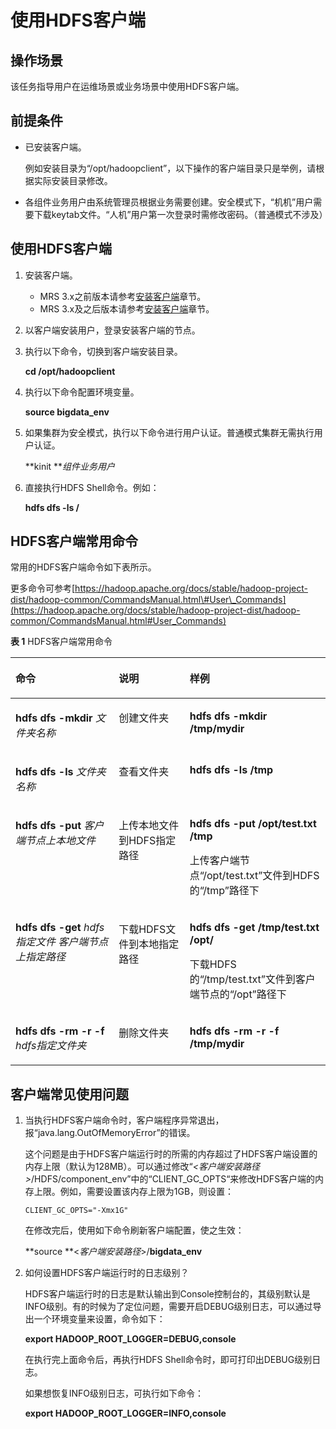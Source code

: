 # 使用HDFS客户端<a name="mrs_01_24188"></a>

## 操作场景<a name="zh-cn_topic_0265698398_se9608011680e423ca403d5207c374daa"></a>

该任务指导用户在运维场景或业务场景中使用HDFS客户端。

## 前提条件<a name="zh-cn_topic_0265698398_sa8a135a114cf4cbc8674242bd0cfebd7"></a>

-   已安装客户端。

    例如安装目录为“/opt/hadoopclient”，以下操作的客户端目录只是举例，请根据实际安装目录修改。

-   各组件业务用户由系统管理员根据业务需要创建。安全模式下，“机机”用户需要下载keytab文件。“人机”用户第一次登录时需修改密码。（普通模式不涉及）

## 使用HDFS客户端<a name="zh-cn_topic_0265698398_s729d2c48e7354c7bb15884e152e37570"></a>

1.  安装客户端。
    -   MRS 3.x之前版本请参考[安装客户端](https://support.huaweicloud.com/usermanual-mrs/mrs_01_0091.html)章节。
    -   MRS 3.x及之后版本请参考[安装客户端](https://support.huaweicloud.com/usermanual-mrs/mrs_01_0090.html)章节。

2.  以客户端安装用户，登录安装客户端的节点。
3.  执行以下命令，切换到客户端安装目录。

    **cd /opt/hadoopclient**

4.  执行以下命令配置环境变量。

    **source bigdata\_env**

5.  如果集群为安全模式，执行以下命令进行用户认证。普通模式集群无需执行用户认证。

    **kinit **_组件业务用户_

6.  直接执行HDFS Shell命令。例如：

    **hdfs dfs -ls /**


## HDFS客户端常用命令<a name="zh-cn_topic_0265698398_section1462718419"></a>

常用的HDFS客户端命令如下表所示。

更多命令可参考[https://hadoop.apache.org/docs/stable/hadoop-project-dist/hadoop-common/CommandsManual.html\#User\_Commands](https://hadoop.apache.org/docs/stable/hadoop-project-dist/hadoop-common/CommandsManual.html#User_Commands)

**表 1**  HDFS客户端常用命令

<a name="zh-cn_topic_0265698398_table122538012428"></a>
<table><thead align="left"><tr id="zh-cn_topic_0265698398_row142532012426"><th class="cellrowborder" valign="top" width="32.769999999999996%" id="mcps1.2.4.1.1"><p id="zh-cn_topic_0265698398_p122532016422"><a name="zh-cn_topic_0265698398_p122532016422"></a><a name="zh-cn_topic_0265698398_p122532016422"></a>命令</p>
</th>
<th class="cellrowborder" valign="top" width="22.53%" id="mcps1.2.4.1.2"><p id="zh-cn_topic_0265698398_p162532064218"><a name="zh-cn_topic_0265698398_p162532064218"></a><a name="zh-cn_topic_0265698398_p162532064218"></a>说明</p>
</th>
<th class="cellrowborder" valign="top" width="44.7%" id="mcps1.2.4.1.3"><p id="zh-cn_topic_0265698398_p19381142414424"><a name="zh-cn_topic_0265698398_p19381142414424"></a><a name="zh-cn_topic_0265698398_p19381142414424"></a>样例</p>
</th>
</tr>
</thead>
<tbody><tr id="zh-cn_topic_0265698398_row825370154217"><td class="cellrowborder" valign="top" width="32.769999999999996%" headers="mcps1.2.4.1.1 "><p id="zh-cn_topic_0265698398_p73441050124515"><a name="zh-cn_topic_0265698398_p73441050124515"></a><a name="zh-cn_topic_0265698398_p73441050124515"></a><strong id="zh-cn_topic_0265698398_b251971517467"><a name="zh-cn_topic_0265698398_b251971517467"></a><a name="zh-cn_topic_0265698398_b251971517467"></a>hdfs dfs -mkdir</strong> <em id="zh-cn_topic_0265698398_i184614716503"><a name="zh-cn_topic_0265698398_i184614716503"></a><a name="zh-cn_topic_0265698398_i184614716503"></a>文件夹名称</em></p>
</td>
<td class="cellrowborder" valign="top" width="22.53%" headers="mcps1.2.4.1.2 "><p id="zh-cn_topic_0265698398_p14343750114520"><a name="zh-cn_topic_0265698398_p14343750114520"></a><a name="zh-cn_topic_0265698398_p14343750114520"></a>创建文件夹</p>
</td>
<td class="cellrowborder" valign="top" width="44.7%" headers="mcps1.2.4.1.3 "><p id="zh-cn_topic_0265698398_p10507828134610"><a name="zh-cn_topic_0265698398_p10507828134610"></a><a name="zh-cn_topic_0265698398_p10507828134610"></a><strong id="zh-cn_topic_0265698398_b1550710285462"><a name="zh-cn_topic_0265698398_b1550710285462"></a><a name="zh-cn_topic_0265698398_b1550710285462"></a>hdfs dfs -mkdir /tmp/mydir</strong></p>
</td>
</tr>
<tr id="zh-cn_topic_0265698398_row20253701428"><td class="cellrowborder" valign="top" width="32.769999999999996%" headers="mcps1.2.4.1.1 "><p id="zh-cn_topic_0265698398_p19253180204218"><a name="zh-cn_topic_0265698398_p19253180204218"></a><a name="zh-cn_topic_0265698398_p19253180204218"></a><strong id="zh-cn_topic_0265698398_b10296201617453"><a name="zh-cn_topic_0265698398_b10296201617453"></a><a name="zh-cn_topic_0265698398_b10296201617453"></a>hdfs dfs -ls</strong> <em id="zh-cn_topic_0265698398_i18303121395017"><a name="zh-cn_topic_0265698398_i18303121395017"></a><a name="zh-cn_topic_0265698398_i18303121395017"></a>文件夹名称</em></p>
</td>
<td class="cellrowborder" valign="top" width="22.53%" headers="mcps1.2.4.1.2 "><p id="zh-cn_topic_0265698398_p182538014216"><a name="zh-cn_topic_0265698398_p182538014216"></a><a name="zh-cn_topic_0265698398_p182538014216"></a>查看文件夹</p>
</td>
<td class="cellrowborder" valign="top" width="44.7%" headers="mcps1.2.4.1.3 "><p id="zh-cn_topic_0265698398_p118764654513"><a name="zh-cn_topic_0265698398_p118764654513"></a><a name="zh-cn_topic_0265698398_p118764654513"></a><strong id="zh-cn_topic_0265698398_b198744624515"><a name="zh-cn_topic_0265698398_b198744624515"></a><a name="zh-cn_topic_0265698398_b198744624515"></a>hdfs dfs -ls /tmp</strong></p>
</td>
</tr>
<tr id="zh-cn_topic_0265698398_row3253608426"><td class="cellrowborder" valign="top" width="32.769999999999996%" headers="mcps1.2.4.1.1 "><p id="zh-cn_topic_0265698398_p17651195517480"><a name="zh-cn_topic_0265698398_p17651195517480"></a><a name="zh-cn_topic_0265698398_p17651195517480"></a><strong id="zh-cn_topic_0265698398_b135271910154910"><a name="zh-cn_topic_0265698398_b135271910154910"></a><a name="zh-cn_topic_0265698398_b135271910154910"></a>hdfs dfs -put</strong> <em id="zh-cn_topic_0265698398_i1449832285017"><a name="zh-cn_topic_0265698398_i1449832285017"></a><a name="zh-cn_topic_0265698398_i1449832285017"></a>客户端节点上本地文件</em></p>
</td>
<td class="cellrowborder" valign="top" width="22.53%" headers="mcps1.2.4.1.2 "><p id="zh-cn_topic_0265698398_p166501855104816"><a name="zh-cn_topic_0265698398_p166501855104816"></a><a name="zh-cn_topic_0265698398_p166501855104816"></a>上传本地文件到HDFS指定路径</p>
</td>
<td class="cellrowborder" valign="top" width="44.7%" headers="mcps1.2.4.1.3 "><p id="zh-cn_topic_0265698398_p4381224154220"><a name="zh-cn_topic_0265698398_p4381224154220"></a><a name="zh-cn_topic_0265698398_p4381224154220"></a><strong id="zh-cn_topic_0265698398_b1235793518513"><a name="zh-cn_topic_0265698398_b1235793518513"></a><a name="zh-cn_topic_0265698398_b1235793518513"></a>hdfs dfs -put /opt/test.txt /tmp</strong></p>
<p id="zh-cn_topic_0265698398_p86791037195116"><a name="zh-cn_topic_0265698398_p86791037195116"></a><a name="zh-cn_topic_0265698398_p86791037195116"></a>上传客户端节点<span class="filepath" id="zh-cn_topic_0265698398_filepath0651255175220"><a name="zh-cn_topic_0265698398_filepath0651255175220"></a><a name="zh-cn_topic_0265698398_filepath0651255175220"></a>“/opt/test.txt”</span>文件到HDFS的<span class="filepath" id="zh-cn_topic_0265698398_filepath883416112533"><a name="zh-cn_topic_0265698398_filepath883416112533"></a><a name="zh-cn_topic_0265698398_filepath883416112533"></a>“/tmp”</span>路径下</p>
</td>
</tr>
<tr id="zh-cn_topic_0265698398_row2025313010422"><td class="cellrowborder" valign="top" width="32.769999999999996%" headers="mcps1.2.4.1.1 "><p id="zh-cn_topic_0265698398_p112541001425"><a name="zh-cn_topic_0265698398_p112541001425"></a><a name="zh-cn_topic_0265698398_p112541001425"></a><strong id="zh-cn_topic_0265698398_b12856934135312"><a name="zh-cn_topic_0265698398_b12856934135312"></a><a name="zh-cn_topic_0265698398_b12856934135312"></a>hdfs dfs -get</strong> <em id="zh-cn_topic_0265698398_i1234994885018"><a name="zh-cn_topic_0265698398_i1234994885018"></a><a name="zh-cn_topic_0265698398_i1234994885018"></a>hdfs指定文件 </em><em id="zh-cn_topic_0265698398_i3152356175316"><a name="zh-cn_topic_0265698398_i3152356175316"></a><a name="zh-cn_topic_0265698398_i3152356175316"></a>客户端节点上</em><em id="zh-cn_topic_0265698398_i2688113832918"><a name="zh-cn_topic_0265698398_i2688113832918"></a><a name="zh-cn_topic_0265698398_i2688113832918"></a>指定路径</em></p>
</td>
<td class="cellrowborder" valign="top" width="22.53%" headers="mcps1.2.4.1.2 "><p id="zh-cn_topic_0265698398_p22541020427"><a name="zh-cn_topic_0265698398_p22541020427"></a><a name="zh-cn_topic_0265698398_p22541020427"></a>下载HDFS文件到本地指定路径</p>
</td>
<td class="cellrowborder" valign="top" width="44.7%" headers="mcps1.2.4.1.3 "><p id="zh-cn_topic_0265698398_p2381424154211"><a name="zh-cn_topic_0265698398_p2381424154211"></a><a name="zh-cn_topic_0265698398_p2381424154211"></a><strong id="zh-cn_topic_0265698398_b5974131017541"><a name="zh-cn_topic_0265698398_b5974131017541"></a><a name="zh-cn_topic_0265698398_b5974131017541"></a>hdfs dfs -get /tmp/test.txt /opt/</strong></p>
<p id="zh-cn_topic_0265698398_p74164123545"><a name="zh-cn_topic_0265698398_p74164123545"></a><a name="zh-cn_topic_0265698398_p74164123545"></a>下载HDFS的<span class="filepath" id="zh-cn_topic_0265698398_filepath1888121165511"><a name="zh-cn_topic_0265698398_filepath1888121165511"></a><a name="zh-cn_topic_0265698398_filepath1888121165511"></a>“/tmp/test.txt”</span>文件到客户端节点的<span class="filepath" id="zh-cn_topic_0265698398_filepath6997192318555"><a name="zh-cn_topic_0265698398_filepath6997192318555"></a><a name="zh-cn_topic_0265698398_filepath6997192318555"></a>“/opt”</span>路径下</p>
</td>
</tr>
<tr id="zh-cn_topic_0265698398_row225414054213"><td class="cellrowborder" valign="top" width="32.769999999999996%" headers="mcps1.2.4.1.1 "><p id="zh-cn_topic_0265698398_p7206115664812"><a name="zh-cn_topic_0265698398_p7206115664812"></a><a name="zh-cn_topic_0265698398_p7206115664812"></a><strong id="zh-cn_topic_0265698398_b157571485477"><a name="zh-cn_topic_0265698398_b157571485477"></a><a name="zh-cn_topic_0265698398_b157571485477"></a>hdfs dfs -rm -r -f </strong> <em id="zh-cn_topic_0265698398_i189891456361"><a name="zh-cn_topic_0265698398_i189891456361"></a><a name="zh-cn_topic_0265698398_i189891456361"></a>hdfs指定文件夹</em></p>
</td>
<td class="cellrowborder" valign="top" width="22.53%" headers="mcps1.2.4.1.2 "><p id="zh-cn_topic_0265698398_p120625694814"><a name="zh-cn_topic_0265698398_p120625694814"></a><a name="zh-cn_topic_0265698398_p120625694814"></a>删除文件夹</p>
</td>
<td class="cellrowborder" valign="top" width="44.7%" headers="mcps1.2.4.1.3 "><p id="zh-cn_topic_0265698398_p123811524114215"><a name="zh-cn_topic_0265698398_p123811524114215"></a><a name="zh-cn_topic_0265698398_p123811524114215"></a><strong id="zh-cn_topic_0265698398_b29910183718"><a name="zh-cn_topic_0265698398_b29910183718"></a><a name="zh-cn_topic_0265698398_b29910183718"></a>hdfs dfs -rm -r -f /tmp/mydir</strong></p>
<p id="zh-cn_topic_0265698398_p1943205452317"><a name="zh-cn_topic_0265698398_p1943205452317"></a><a name="zh-cn_topic_0265698398_p1943205452317"></a></p>
</td>
</tr>
</tbody>
</table>

## 客户端常见使用问题<a name="zh-cn_topic_0265698398_section29499362105048"></a>

1.  当执行HDFS客户端命令时，客户端程序异常退出，报“java.lang.OutOfMemoryError”的错误。

    这个问题是由于HDFS客户端运行时的所需的内存超过了HDFS客户端设置的内存上限（默认为128MB）。可以通过修改“_<客户端安装路径\>_/HDFS/component\_env”中的“CLIENT\_GC\_OPTS“来修改HDFS客户端的内存上限。例如，需要设置该内存上限为1GB，则设置：

    ```
    CLIENT_GC_OPTS="-Xmx1G"
    ```

    在修改完后，使用如下命令刷新客户端配置，使之生效：

    **source **<_客户端安装路径_\>/**bigdata\_env**

2.  如何设置HDFS客户端运行时的日志级别？

    HDFS客户端运行时的日志是默认输出到Console控制台的，其级别默认是INFO级别。有的时候为了定位问题，需要开启DEBUG级别日志，可以通过导出一个环境变量来设置，命令如下：

    **export HADOOP\_ROOT\_LOGGER=DEBUG,console**

    在执行完上面命令后，再执行HDFS Shell命令时，即可打印出DEBUG级别日志。

    如果想恢复INFO级别日志，可执行如下命令：

    **export HADOOP\_ROOT\_LOGGER=INFO,console**


